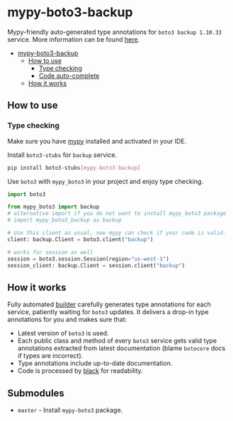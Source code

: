 # mypy-boto3-backup

Mypy-friendly auto-generated type annotations for `boto3 backup 1.10.33` service.
More information can be found [here](https://github.com/vemel/mypy_boto3).

- [mypy-boto3-backup](#mypy-boto3-backup)
  - [How to use](#how-to-use)
    - [Type checking](#type-checking)
    - [Code auto-complete](#code-auto-complete)
  - [How it works](#how-it-works)

## How to use

### Type checking

Make sure you have [mypy](https://github.com/python/mypy) installed and activated in your IDE.

Install `boto3-stubs` for `backup` service.

```bash
pip install boto3-stubs[mypy-boto3-backup]
```

Use `boto3` with `mypy_boto3` in your project and enjoy type checking.

```python
import boto3

from mypy_boto3 import backup
# alternative import if you do not want to install mypy_boto3 package
# import mypy_boto3_backup as backup

# Use this client as usual, now mypy can check if your code is valid.
client: backup.Client = boto3.client("backup")

# works for session as well
session = boto3.session.Session(region="us-west-1")
session_client: backup.Client = session.client("backup")

```

## How it works

Fully automated [builder](https://github.com/vemel/mypy_boto3) carefully generates
type annotations for each service, patiently waiting for `boto3` updates. It delivers
a drop-in type annotations for you and makes sure that:

- Latest version of `boto3` is used.
- Each public class and method of every `boto3` service gets valid type annotations
  extracted from latest documentation (blame `botocore` docs if types are incorrect).
- Type annotations include up-to-date documentation.
- Code is processed by [black](https://github.com/psf/black) for readability.

## Submodules

- `master` - Install `mypy-boto3` package.